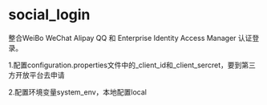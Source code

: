 # social_login

整合WeiBo WeChat Alipay QQ 和 Enterprise Identity Access Manager 认证登录。

1.配置configuration.properties文件中的_client_id和_client_sercret，要到第三方开放平台去申请
  
2.配置环境变量system_env，本地配置local

